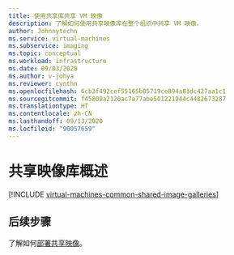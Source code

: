 ```yaml
---
title: 使用共享库共享 VM 映像
description: 了解如何使用共享映像库在整个组织中共享 VM 映像。
author: Johnnytechn
ms.service: virtual-machines
ms.subservice: imaging
ms.topic: conceptual
ms.workload: infrastructure
ms.date: 09/03/2020
ms.author: v-johya
ms.reviewer: cynthn
ms.openlocfilehash: 6cb3f492cef55165b05719ce894a83dc427aa1c1
ms.sourcegitcommit: f45809a2120ac7a77abe501221944c4482673287
ms.translationtype: HT
ms.contentlocale: zh-CN
ms.lasthandoff: 09/13/2020
ms.locfileid: "90057659"
---
```

<!--Verify Successfully-->
# <a name="shared-image-galleries-overview"></a>共享映像库概述

[!INCLUDE [virtual-machines-common-shared-image-galleries](../../../includes/virtual-machines-common-shared-image-galleries.md)]


## <a name="next-steps"></a>后续步骤

了解如何[部署共享映像](../shared-images-cli.md)。

<!--Update_Description: wording update -->
